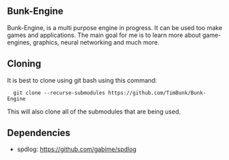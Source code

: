 ## Bunk-Engine
Bunk-Engine, is a multi purpose engine in progress. It can be used too make games and applications.
The main goal for me is to learn more about game-engines, graphics, neural networking and much more.
## Cloning
It is best to clone using git bash using this command:
```
  git clone --recurse-submodules https://github.com/TimBunk/Bunk-Engine
```
This will also clone all of the submodules that are being used.
## Dependencies
- spdlog: <https://github.com/gabime/spdlog>
